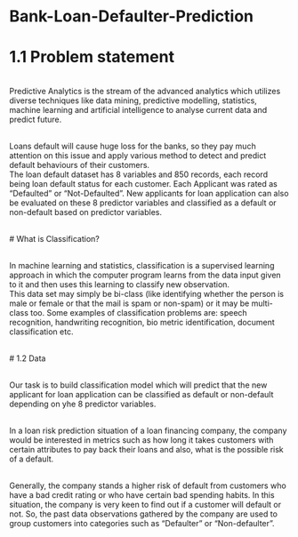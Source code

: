 # Bank-Loan-Defaulter-Prediction

# 1.1  Problem statement
 
 <br>Predictive Analytics is the stream of the advanced analytics which utilizes diverse  techniques like data mining, predictive modelling, statistics, machine learning and  artificial intelligence to analyse current data and predict future.
 
<br>Loans default will cause huge loss for the banks, so they pay much attention on this issue and apply various method to detect and predict default behaviours of their customers.
<br> 
The loan default dataset has 8 variables and 850 records, each record being loan default status for each customer. Each Applicant was rated as “Defaulted” or “Not-Defaulted”. New applicants for loan application can also be evaluated on these 8 predictor variables and classified as a default or non-default based on predictor variables.
 
<br>
# What is Classification?

<br>In machine learning and statistics, classification is a supervised learning approach in which the computer program learns from the data input given to it and then uses this learning to classify new observation.
<br> This data set may simply be bi-class (like identifying whether the person is male or female or that the mail is spam or non-spam) or it may be multi-class too. Some examples of classification problems are: speech recognition, handwriting recognition, bio metric identification, document classification etc.

<br>
# 1.2	Data
 

<br>Our task is to build classification model which will predict that the new applicant for loan application can be classified as default or non-default depending on yhe 8 predictor variables.
 
 
<br>In a loan risk prediction situation of a loan financing company, the company would be interested in metrics such as how long it takes customers with certain attributes to pay back their loans and also, what is the possible risk of a default.
 

<br>Generally, the company stands a higher risk of default from customers who have a bad credit rating or who have certain bad spending habits. In this situation, the company is very keen to find out if a customer will default or not. So, the past data observations gathered by the company are used to group customers into categories such as “Defaulter” or “Non-defaulter”.

